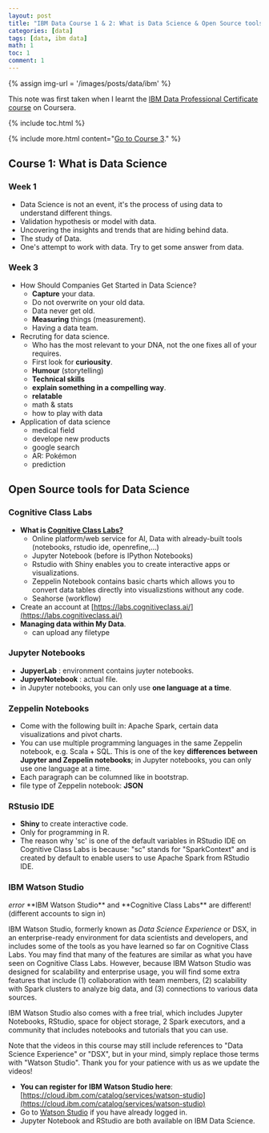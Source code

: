 ```yaml
---
layout: post
title: "IBM Data Course 1 & 2: What is Data Science & Open Source tools for Data Science"
categories: [data]
tags: [data, ibm data]
math: 1
toc: 1
comment: 1
---
```


{% assign img-url = '/images/posts/data/ibm' %}

This note was first taken when I learnt the [IBM Data Professional Certificate course](https://www.coursera.org/specializations/ibm-data-science-professional-certificate) on Coursera.

{% include toc.html %}

{% include more.html content="[Go to Course 3](/ibm-data-professional-certificate-2)." %}

## Course 1: What is Data Science

### Week 1

- Data Science is not an event, it's the process of using data to understand different things.
- Validation hypothesis or model with data.
- Uncovering the insights and trends that are hiding behind data.
- The study of Data.
- One's attempt to work with data. Try to get some answer from data.

### Week 3

- How Should Companies Get Started in Data Science?
	- **Capture** your data.
	- Do not overwrite on your old data.
	- Data never get old.
	- **Measuring** things (measurement).
	- Having a data team.
- Recruting for data science.
	- Who has the most relevant to your DNA, not the one fixes all of your requires.
	- First look for **curiousity**.
	- **Humour** (storytelling)
	- **Technical skills**
	- **explain something in a compelling way**.
	- **relatable**
	- math & stats
	- how to play with data
- Application of data science
	- medical field
	- develope new products
	- google search
	- AR: Pokémon
	- prediction

## Open Source tools for Data Science

### Cognitive Class Labs

- **What is [Cognitive Class Labs?](https://labs.cognitiveclass.ai/)**
	- Online platform/web service for AI, Data with already-built tools (notebooks, rstudio ide, openrefine,...)
	- Jupyter Notebook (before is IPython Notebooks)
	- Rstudio with Shiny enables you to create interactive apps or visualizations.
	- Zeppelin Notebook contains basic charts which allows you to convert data tables directly into visualizstions without any code.
	- Seahorse (workflow)
- Create an account at [https://labs.cognitiveclass.ai/](https://labs.cognitiveclass.ai/)
- **Managing data within My Data**.
	- can upload any filetype

### Jupyter Notebooks

- **JupyerLab** : environment contains juyter notebooks.
- **JupyerNotebook** : actual file.
- in Jupyter notebooks, you can only use **one language at a time**.

### Zeppelin Notebooks

- Come with the following built in: Apache Spark, certain data visualizations and pivot charts.
- You can use multiple programming languages in the same Zeppelin notebook, e.g. Scala + SQL. This is one of the key **differences between Jupyter and Zeppelin notebooks**; in Jupyter notebooks, you can only use one language at a time.
- Each paragraph can be columned like in bootstrap.
- file type of Zeppelin notebook: **JSON**

### RStusio IDE

- **Shiny** to create interactive code.
- Only for programming in R.
- The reason why 'sc' is one of the default variables in RStudio IDE on Cognitive Class Labs is because: "sc" stands for "SparkContext" and is created by default to enable users to use Apache Spark from RStudio IDE.

### IBM Watson Studio

<p markdown="1" class="thi-warning">
<i class="material-icons mat-icon">error</i>
**IBM Watson Studio** and **Cognitive Class Labs** are different! (different accounts to sign in)
</p>

IBM Watson Studio, formerly known as *Data Science Experience* or DSX, in an enterprise-ready environment for data scientists and developers, and includes some of the tools as you have learned so far on Cognitive Class Labs. You may find that many of the features are similar as what you have seen on Cognitive Class Labs. However, because IBM Watson Studio was designed for scalability and enterprise usage, you will find some extra features that include (1) collaboration with team members, (2) scalability with Spark clusters to analyze big data, and (3) connections to various data sources.

IBM Watson Studio also comes with a free trial, which includes Jupyter Notebooks, RStudio, space for object storage, 2 Spark executors, and a community that includes notebooks and tutorials that you can use.

Note that the videos in this course may still include references to "Data Science Experience" or "DSX", but in your mind, simply replace those terms with "Watson Studio". Thank you for your patience with us as we update the videos!

- **You can register for IBM Watson Studio here**: [https://cloud.ibm.com/catalog/services/watson-studio](https://cloud.ibm.com/catalog/services/watson-studio)
- Go to [Watson Studio](https://cloud.ibm.com/catalog/services/watson-studio) if you have already logged in.
- Jupyter Notebook and RStudio are both available on IBM Data Science.
